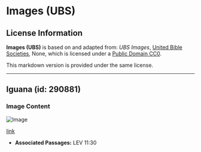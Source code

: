# Images (UBS)

## License Information

**Images (UBS)** is based on and adapted from: _UBS Images_, [United Bible Societies](https://unitedbiblesocieties.org/), None, which is licensed under a [Public Domain CC0](https://creativecommons.org/public-domain/cc0/).

This markdown version is provided under the same license.



--------------------------------

## Iguana (id: 290881)

### Image Content

![Image](https://cdn.aquifer.bible/aquifer-content/resources/Media/WEB-0314_iguana.jpg)

[link](https://cdn.aquifer.bible/aquifer-content/resources/Media/WEB-0314_iguana.jpg)

* **Associated Passages:** LEV 11:30

